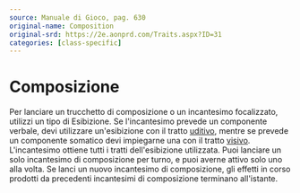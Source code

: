 ```yaml
---
source: Manuale di Gioco, pag. 630
original-name: Composition
original-srd: https://2e.aonprd.com/Traits.aspx?ID=31
categories: [class-specific]
---
```


# Composizione

Per lanciare un trucchetto di composizione o un incantesimo focalizzato,
utilizzi un tipo di Esibizione. Se l'incantesimo prevede un componente verbale,
devi utilizzare un'esibizione con il tratto [uditivo](/tratti/uditivo), mentre
se prevede un componente somatico devi impiegarne una con il tratto
[visivo](/tratti/visivo). L'incantesimo ottiene tutti i tratti dell'esibizione
utilizzata. Puoi lanciare un solo incantesimo di composizione per turno, e puoi
averne attivo solo uno alla volta. Se lanci un nuovo incantesimo di
composizione, gli effetti in corso prodotti da precedenti incantesimi di
composizione terminano all'istante.
